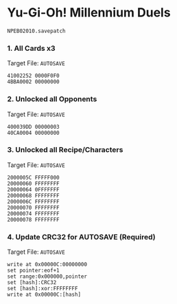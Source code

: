 #  Yu-Gi-Oh! Millennium Duels 

`NPEB02010.savepatch`

### 1. All Cards x3

Target File: `AUTOSAVE`

```
41002252 0000F0F0
4BBA0002 00000000
```

### 2. Unlocked all Opponents

Target File: `AUTOSAVE`

```
400039DD 00000003
40CA0004 00000000
```

### 3. Unlocked all Recipe/Characters

Target File: `AUTOSAVE`

```
2000005C FFFFF000
20000060 FFFFFFFF
20000064 0FFFFFFF
20000068 FFFFFFFF
2000006C FFFFFFFF
20000070 FFFFFFFF
20000074 FFFFFFFF
20000078 FFFFFFFF
```

### 4. Update CRC32 for AUTOSAVE (Required)

Target File: `AUTOSAVE`

```
write at 0x00000C:00000000
set pointer:eof+1
set range:0x000000,pointer
set [hash]:CRC32
set [hash]:xor:FFFFFFFF
write at 0x00000C:[hash]
```

